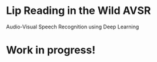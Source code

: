 # Lip Reading in the Wild AVSR
Audio-Visual Speech Recognition using Deep Learning

# Work in progress!